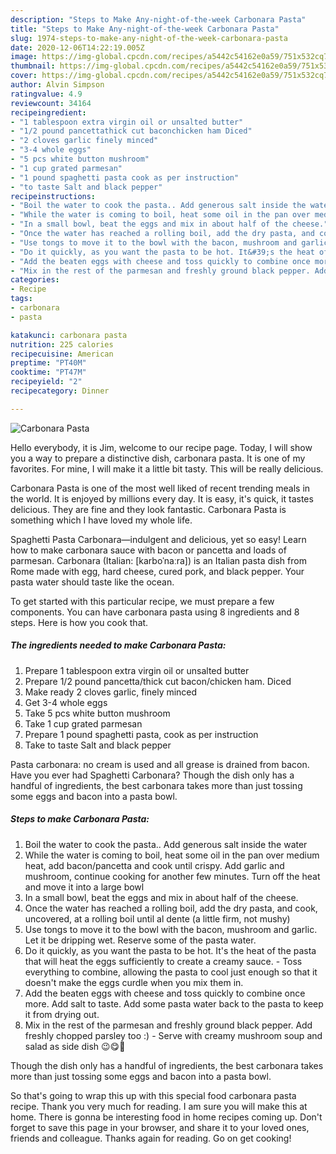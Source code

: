 ```yaml
---
description: "Steps to Make Any-night-of-the-week Carbonara Pasta"
title: "Steps to Make Any-night-of-the-week Carbonara Pasta"
slug: 1974-steps-to-make-any-night-of-the-week-carbonara-pasta
date: 2020-12-06T14:22:19.005Z
image: https://img-global.cpcdn.com/recipes/a5442c54162e0a59/751x532cq70/carbonara-pasta-recipe-main-photo.jpg
thumbnail: https://img-global.cpcdn.com/recipes/a5442c54162e0a59/751x532cq70/carbonara-pasta-recipe-main-photo.jpg
cover: https://img-global.cpcdn.com/recipes/a5442c54162e0a59/751x532cq70/carbonara-pasta-recipe-main-photo.jpg
author: Alvin Simpson
ratingvalue: 4.9
reviewcount: 34164
recipeingredient:
- "1 tablespoon extra virgin oil or unsalted butter"
- "1/2 pound pancettathick cut baconchicken ham Diced"
- "2 cloves garlic finely minced"
- "3-4 whole eggs"
- "5 pcs white button mushroom"
- "1 cup grated parmesan"
- "1 pound spaghetti pasta cook as per instruction"
- "to taste Salt and black pepper"
recipeinstructions:
- "Boil the water to cook the pasta.. Add generous salt inside the water"
- "While the water is coming to boil, heat some oil in the pan over medium heat, add bacon/pancetta and cook until crispy. Add garlic and mushroom, continue cooking for another few minutes. Turn off the heat and move it into a large bowl"
- "In a small bowl, beat the eggs and mix in about half of the cheese."
- "Once the water has reached a rolling boil, add the dry pasta, and cook, uncovered, at a rolling boil until al dente (a little firm, not mushy)"
- "Use tongs to move it to the bowl with the bacon, mushroom and garlic. Let it be dripping wet. Reserve some of the pasta water."
- "Do it quickly, as you want the pasta to be hot. It&#39;s the heat of the pasta that will heat the eggs sufficiently to create a creamy sauce. Toss everything to combine, allowing the pasta to cool just enough so that it doesn&#39;t make the eggs curdle when you mix them in."
- "Add the beaten eggs with cheese and toss quickly to combine once more. Add salt to taste. Add some pasta water back to the pasta to keep it from drying out."
- "Mix in the rest of the parmesan and freshly ground black pepper. Add freshly chopped parsley too :) Serve with creamy mushroom soup and salad as side dish 😉😋🤤"
categories:
- Recipe
tags:
- carbonara
- pasta

katakunci: carbonara pasta 
nutrition: 225 calories
recipecuisine: American
preptime: "PT40M"
cooktime: "PT47M"
recipeyield: "2"
recipecategory: Dinner

---
```



![Carbonara Pasta](https://img-global.cpcdn.com/recipes/a5442c54162e0a59/751x532cq70/carbonara-pasta-recipe-main-photo.jpg)

Hello everybody, it is Jim, welcome to our recipe page. Today, I will show you a way to prepare a distinctive dish, carbonara pasta. It is one of my favorites. For mine, I will make it a little bit tasty. This will be really delicious.

Carbonara Pasta is one of the most well liked of recent trending meals in the world. It is enjoyed by millions every day. It is easy, it's quick, it tastes delicious. They are fine and they look fantastic. Carbonara Pasta is something which I have loved my whole life.

Spaghetti Pasta Carbonara—indulgent and delicious, yet so easy! Learn how to make carbonara sauce with bacon or pancetta and loads of parmesan. Carbonara (Italian: [karboˈnaːra]) is an Italian pasta dish from Rome made with egg, hard cheese, cured pork, and black pepper. Your pasta water should taste like the ocean.


To get started with this particular recipe, we must prepare a few components. You can have carbonara pasta using 8 ingredients and 8 steps. Here is how you cook that.

<!--inarticleads1-->

##### The ingredients needed to make Carbonara Pasta:

1. Prepare 1 tablespoon extra virgin oil or unsalted butter
1. Prepare 1/2 pound pancetta/thick cut bacon/chicken ham. Diced
1. Make ready 2 cloves garlic, finely minced
1. Get 3-4 whole eggs
1. Take 5 pcs white button mushroom
1. Take 1 cup grated parmesan
1. Prepare 1 pound spaghetti pasta, cook as per instruction
1. Take to taste Salt and black pepper


Pasta carbonara: no cream is used and all grease is drained from bacon. Have you ever had Spaghetti Carbonara? Though the dish only has a handful of ingredients, the best carbonara takes more than just tossing some eggs and bacon into a pasta bowl. 

<!--inarticleads2-->

##### Steps to make Carbonara Pasta:

1. Boil the water to cook the pasta.. Add generous salt inside the water
1. While the water is coming to boil, heat some oil in the pan over medium heat, add bacon/pancetta and cook until crispy. Add garlic and mushroom, continue cooking for another few minutes. Turn off the heat and move it into a large bowl
1. In a small bowl, beat the eggs and mix in about half of the cheese.
1. Once the water has reached a rolling boil, add the dry pasta, and cook, uncovered, at a rolling boil until al dente (a little firm, not mushy)
1. Use tongs to move it to the bowl with the bacon, mushroom and garlic. Let it be dripping wet. Reserve some of the pasta water.
1. Do it quickly, as you want the pasta to be hot. It&#39;s the heat of the pasta that will heat the eggs sufficiently to create a creamy sauce. - Toss everything to combine, allowing the pasta to cool just enough so that it doesn&#39;t make the eggs curdle when you mix them in.
1. Add the beaten eggs with cheese and toss quickly to combine once more. Add salt to taste. Add some pasta water back to the pasta to keep it from drying out.
1. Mix in the rest of the parmesan and freshly ground black pepper. Add freshly chopped parsley too :) - Serve with creamy mushroom soup and salad as side dish 😉😋🤤


Though the dish only has a handful of ingredients, the best carbonara takes more than just tossing some eggs and bacon into a pasta bowl. 

So that's going to wrap this up with this special food carbonara pasta recipe. Thank you very much for reading. I am sure you will make this at home. There is gonna be interesting food in home recipes coming up. Don't forget to save this page in your browser, and share it to your loved ones, friends and colleague. Thanks again for reading. Go on get cooking!
